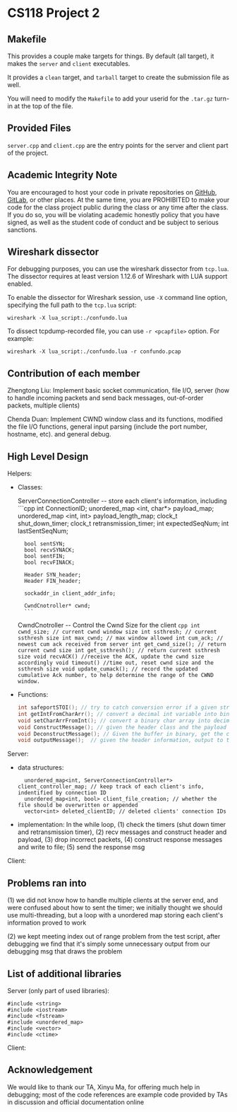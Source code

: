 # CS118 Project 2

## Makefile

This provides a couple make targets for things.
By default (all target), it makes the `server` and `client` executables.

It provides a `clean` target, and `tarball` target to create the submission file as well.

You will need to modify the `Makefile` to add your userid for the `.tar.gz` turn-in at the top of the file.

## Provided Files

`server.cpp` and `client.cpp` are the entry points for the server and client part of the project.

## Academic Integrity Note

You are encouraged to host your code in private repositories on [GitHub](https://github.com/), [GitLab](https://gitlab.com), or other places.  At the same time, you are PROHIBITED to make your code for the class project public during the class or any time after the class.  If you do so, you will be violating academic honestly policy that you have signed, as well as the student code of conduct and be subject to serious sanctions.

## Wireshark dissector

For debugging purposes, you can use the wireshark dissector from `tcp.lua`. The dissector requires
at least version 1.12.6 of Wireshark with LUA support enabled.

To enable the dissector for Wireshark session, use `-X` command line option, specifying the full
path to the `tcp.lua` script:

    wireshark -X lua_script:./confundo.lua

To dissect tcpdump-recorded file, you can use `-r <pcapfile>` option. For example:

    wireshark -X lua_script:./confundo.lua -r confundo.pcap

## Contribution of each member

Zhengtong Liu: Implement basic socket communication, file I/O, server (how to handle incoming packets and send back messages, out-of-order packets, multiple clients)

Chenda Duan: Implement CWND window class and its functions, modified the file I/O functions, general input parsing (include the port number, hostname, etc). and general debug.

## High Level Design

Helpers:

* Classes:

    ServerConnectionController -- store each client's information, including 
		```cpp
        		int ConnectionID;
		unordered_map <int, char*> payload_map;
		unordered_map <int, int> payload_length_map;
		clock_t shut_down_timer;
		clock_t retransmission_timer;
		int expectedSeqNum;
		int lastSentSeqNum;

		bool sentSYN;
		bool recvSYNACK;
		bool sentFIN;
		bool recvFINACK;

		Header SYN_header;
		Header FIN_header;

		sockaddr_in client_addr_info;

		CwndCnotroller* cwnd;
		```

    CwndCnotroller -- Control the Cwnd Size for the client
		```cpp
		int cwnd_size; // current cwnd window size
		int ssthresh; // current ssthresh size
		int max_cwnd; // max window allowed
		int cum_ack; // newest cum ack received from server
		int get_cwnd_size(); // return current cwnd size
		int get_ssthresh(); // return current ssthresh size
		void recvACK() //receive the ACK, update the cwnd size accordingly
		void timeout() //time out, reset cwnd size and the ssthresh size
		void update_cumack(); // record the updated cumulative Ack number, to help determine the range of the CWND window.
		```
* Functions:
    ```cpp
    int safeportSTOI(); // try to catch conversion error if a given string version of the port number cannot be converted to a valid port number
    int getIntFromCharArr(); // convert a decimal int variable into binary char array
    void setCharArrFromInt(); // convert a binary char array into decimal int variable
    void ConstructMessage(); // given the header class and the payload char array, convert the content into binary and put into the buffer to be sent
    void DeconstructMessage(); // Given the buffer in binary, get the current header info
    void outputMessage();  // given the header information, output to the stdout 
    ```

Server: 

* data structures: 	
    
        unordered_map<int, ServerConnectionController*> client_controller_map; // keep track of each client's info, indentified by connection ID
        unordered_map<int, bool> client_file_creation; // whether the file should be overwritten or appended
        vector<int> deleted_clientID; // deleted clients' connection IDs


* implementation:
    In the while loop, (1) check the timers (shut down timer and retransmission timer), (2) recv messages and construct header and payload,
    (3) drop incorrect packets, (4) construct response messages and write to file; (5) send the response msg


Client: 


## Problems ran into

(1) we did not know how to handle multiple clients at the server end, and were confused about how to sent the timer; we initially thought 
we should use multi-threading, but a loop with a unordered map storing each client's information proved to work

(2) we kept meeting index out of range problem from the test script, after debugging we find that it's simply some unnecessary output from our debugging msg that draws the problem


## List of additional libraries

Server (only part of used libraries):

    #include <string>
    #include <iostream>
    #include <fstream>
    #include <unordered_map>
    #include <vector>
    #include <ctime>

Client:


## Acknowledgement

We would like to thank our TA, Xinyu Ma, for offering much help in debugging; most of the code references
are example code provided by TAs in discussion and official documentation online
